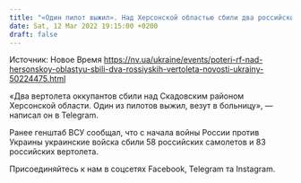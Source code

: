 ```yaml
---
title: "«Один пилот выжил». Над Херсонской областью сбили два российских вертолета — Геращенко"
date: Sat, 12 Mar 2022 19:15:00 +0200
draft: false
---
```

Источник: Новое Время https://nv.ua/ukraine/events/poteri-rf-nad-hersonskoy-oblastyu-sbili-dva-rossiyskih-vertoleta-novosti-ukrainy-50224475.html


«Два вертолета оккупантов сбили над Скадовским районом Херсонской области. Один из пилотов выжил, везут в больницу», — написал он в Telegram.

Ранее генштаб ВСУ сообщал, что с начала войны России против Украины украинские войска сбили 58 российских самолетов и 83 российских вертолета. 

Присоединяйтесь к нам в соцсетях Facebook, Telegram та Instagram.
